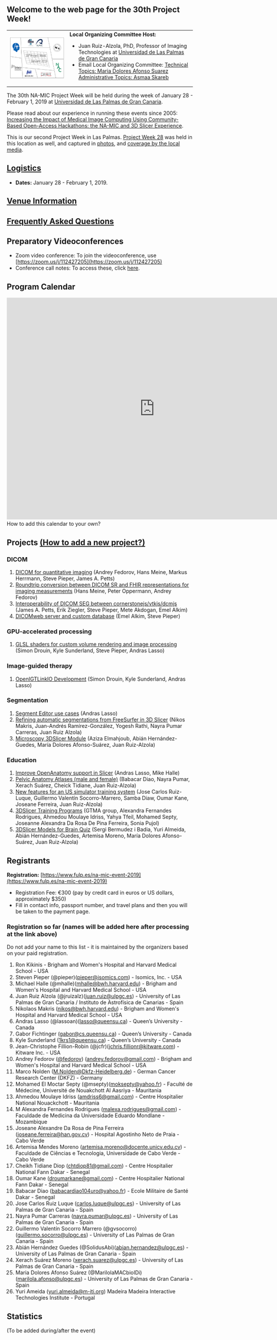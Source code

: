 

## Welcome to the web page for the 30th Project Week!

<table>
<tr>
    <td> <img src="PW30-500px.png"> </td>
  <td> <b>Local Organizing Committee Host:</b> <ul><li>Juan Ruiz-Alzola, PhD, Professor of Imaging Technologies at <a href="http://www.ulpgc.es">Universidad de Las Palmas de Gran Canaria</a> </li> <li> Email Local Organizing Committee: <a href="mailto:marilola.afonso@ulpgc.es?cc=juan.ruiz@ulpgc.es&subject=ProjectWeek30">Technical Topics: Maria Dolores Afonso Suarez</a> <a href="mailto:asmaa.skareb@ulpgc.es?cc=juan.ruiz@ulpgc.es&subject=ProjectWeek30">Administrative Topics: Asmaa Skareb</a> </li></ul></td>
</tr>
</table>

The 30th NA-MIC Project Week will be held during the week of January 28 - February 1, 2019 at [Universidad de Las Palmas de Gran Canaria](https://www.ulpgc.es/).

Please read about our experience in running these events since 2005: [Increasing the Impact of Medical Image Computing Using
Community-Based Open-Access Hackathons: the NA-MIC and 3D Slicer Experience](http://www.spl.harvard.edu/publications/item/view/3004).

This is our second Project Week in Las Palmas.   [Project Week 28](https://na-mic.github.io/ProjectWeek/PW28_2018_GranCanaria/) was held in this location as well, and captured in [photos](https://drive.google.com/drive/folders/1Gh2L26K96d3jzpT7LReaPWAbc1Ao815p?usp=sharing), and [coverage by the local media](../PW28_2018_GranCanaria/PW28InTheMedia.md).

## [Logistics](Logistics.md)
- **Dates:** January 28 - February 1, 2019.

## [Venue Information](Venue.md)

## [Frequently Asked Questions](FAQ.md)

## Preparatory Videoconferences

- Zoom video conference: To join the videoconference, use [https://zoom.us/j/112427205](https://zoom.us/j/112427205)
- Conference call notes: To access these, click [here](PreparatoryMeetingsNotes.md).

## Program Calendar
<iframe src="https://calendar.google.com/calendar/embed?src=kitware.com_sb07i171olac9aavh46ir495c4%40group.calendar.google.com&ctz=Atlantic%2FCanary&dates=20190128%2F20190201&hours=0800%2F2000&mode=WEEK" style="border: 0" width="800" height="600" frameborder="0" scrolling="no"></iframe>
How to add this calendar to your own?

## Projects [(How to add a new project?)](Projects/README.md)

<a name="ProjectsList"/>

### DICOM

1. [DICOM for quantitative imaging](Projects/DICOMSEG/README.md) (Andrey Fedorov, Hans Meine, Markus Herrmann, Steve Pieper, James A. Petts)
1. [Roundtrip conversion between DICOM SR and FHIR representations for imaging measurements](Projects/DICOMSRTID1500toFHIRandBack/README.md) (Hans Meine, Peter Oppermann, Andrey Fedorov)
1. [Interoperability of DICOM SEG between cornerstonejs/vtkjs/dcmjs](Projects/DICOMSEG_CORNERSTONE_VTKJS/README.md) (James A. Petts, Erik Ziegler, Steve Pieper, Mete Akdogan, Emel Alkim)
1. [DICOMweb server and custom database](Projects/DICOMweb-CouchDB/README.md) (Emel Alkim, Steve Pieper)

### GPU-accelerated processing

1. [GLSL shaders for custom volume rendering and image processing](Projects/GLSLShaders/README.md) (Simon Drouin, Kyle Sunderland, Steve Pieper, Andras Lasso)

### Image-guided therapy

1. [OpenIGTLinkIO Development](Projects/OpenIGTLinkIODevelopment/README.md) (Simon Drouin, Kyle Sunderland, Andras Lasso)


### Segmentation

1. [Segment Editor use cases](Projects/SegmentEditor/README.md) (Andras Lasso)
1. [Refining automatic segmentations from FreeSurfer in 3D Slicer](Projects/AutomSegmentFreeSurfer/README.md) (Nikos Makris, Juan-Andrés Ramírez-González, Yogesh Rathi, Nayra Pumar Carreras, Juan Ruiz Alzola)
1. [Microscopy 3DSlicer Module](Projects/MICROSCOPY/README.md) (Aziza Elmahjoub, Abián Hernández-Guedes, María Dolores Afonso-Suárez, Juan Ruiz-Alzola)

### Education

1. [Improve OpenAnatomy support in Slicer](Projects/OpenAnatomy/README.md) (Andras Lasso, Mike Halle)
1. [Pelvic Anatomy Atlases (male and female)](Projects/PelvicAnatomyAtlases/README.md) (Babacar Diao, Nayra Pumar, Xerach Suárez, Cheick Tidiane, Juan Ruiz-Alzola)
1. [New features for an US simulator training system](Projects/US_SimulatorTrainingSystem/README.md) (Jose Carlos Ruiz-Luque,  Guillermo Valentín Socorro-Marrero, Samba Diaw, Oumar Kane, Joseane Ferreira, Juan Ruiz-Alzola)
1. [3DSlicer Training Programs](Projects/TrainingPrograms/README.md) (GTMA group, Alexandra Fernandes Rodrigues, Ahmedou Moulaye Idriss, Yahya Tfeil, Mohamed Septy, Joseanne Alexandra Da Rosa De Pina Ferreira, Sonia Pujol)
1. [3DSlicer Models for Brain Quiz](Projects/3DSlicerModelsforBrainQuiz/README.md) (Sergi Bermudez i Badia, Yuri Almeida, Abián Hernández-Guedes, Artemisa Moreno, María Dolores Afonso-Suárez, Juan Ruiz-Alzola)


## Registrants


**Registration:** [https://www.fulp.es/na-mic-event-2019](https://www.fulp.es/na-mic-event-2019)

- Registration Fee: €300 (pay by credit card in euros or US dollars, approximately $350)
- Fill in contact info, passport number, and travel plans and then you will be taken to the payment page.

### Registration so far (names will be added here after processing at the link above)
Do not add your name to this list - it is maintained by the organizers based on your paid registration.

<!-- ORGANIZERS: please edit REGISTRANTS.md -->
1. Ron Kikinis - Brigham and Women's Hospital and Harvard Medical School - USA 
1. Steven Pieper (@pieper)(pieper@isomics.com) - Isomics, Inc. - USA
1. Michael Halle (@mhalle)(mhalle@bwh.harvard.edu) - Brigham and Women's Hospital and Harvard Medical School - USA 
1. Juan Ruiz Alzola (@jruizalz)(juan.ruiz@ulpgc.es) - University of Las Palmas de Gran Canaria / Instituto de Astrofísica de Canarias - Spain
1. Nikolaos Makris (nikos@bwh.harvard.edu) - Brigham and Women's Hospital and Harvard Medical School - USA
1. Andras Lasso (@lassoan)(lasso@queensu.ca) - Queen’s University - Canada
1. Gabor Fichtinger (gabor@cs.queensu.ca) - Queen’s University - Canada
1. Kyle Sunderland (1krs1@queensu.ca) - Queen’s University - Canada
1. Jean-Christophe Fillion-Robin (@jcfr)(jchris.fillionr@kitware.com) - Kitware Inc. - USA
1. Andrey Fedorov ([@fedorov](https://github.com/fedorov)) (andrey.fedorov@gmail.com) - Brigham and Women's Hospital and Harvard Medical School - USA 
1. Marco Nolden (M.Nolden@Dkfz-Heidelberg.de) - German Cancer Research Center (DKFZ) - Germany
1. Mohamed El Moctar Septy (@msepty)(moksepty@yahoo.fr) - Faculté de Médecine, Université de Nouakchott Al Aasriya - Mauritania
1. Ahmedou Moulaye Idriss (amdriss6@gmail.com) - Centre Hospitalier National Nouackchott - Mauritania
1. M Alexandra Fernandes Rodrigues (malexa.rodrigues@gmail.com) - Faculdade de Medicina da Universidade Eduardo Mondlane - Mozambique
1. Joseane Alexandre Da Rosa de Pina Ferreira (joseane.ferreira@han.gov.cv) - Hospital Agostinho Neto de Praia - Cabo Verde
1. Artemisa Mendes Moreno (artemisa.moreno@docente.unicv.edu.cv) - Faculdade de Ciências e Tecnologia, Universidade de Cabo Verde - Cabo Verde
1. Cheikh Tidiane Diop (chtdiop81@gmail.com) - Centre Hospitalier National Fann Dakar - Senegal
1. Oumar Kane (droumarkane@gmail.com) - Centre Hospitalier National Fann Dakar - Senegal 
1. Babacar Diao (babacardiao104uro@yahoo.fr) - Ecole Militaire de Santé Dakar - Senegal
1. Jose Carlos Ruiz Luque (carlos.luque@ulpgc.es) - University of Las Palmas de Gran Canaria - Spain
1. Nayra Pumar Carreras (nayra.pumar@ulpgc.es) - University of Las Palmas de Gran Canaria - Spain
1. Guillermo Valentín Socorro Marrero (@gvsocorro)(guillermo.socorro@ulpgc.es) - University of Las Palmas de Gran Canaria - Spain
1. Abián Hernández Guedes (@SolidusAbi)(abian.hernandez@ulpgc.es) - University of Las Palmas de Gran Canaria - Spain
1. Xerach Suárez Moreno (xerach.suarez@ulpgc.es) - University of Las Palmas de Gran Canaria - Spain
1. Maria Dolores Afonso Suárez (@MarilolaMACbioIDi)(marilola.afonso@ulpgc.es) - University of Las Palmas de Gran Canaria - Spain
1. Yuri Ameida (yuri.almeida@m-iti.org) Madeira Madeira Interactive Technologies Institute - Portugal

## Statistics

(To be added during/after the event)
